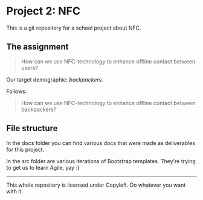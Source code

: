 # Project 2: NFC

This is a git repository for a school project about NFC.

## The assignment

> How can we use NFC-technology to enhance offline contact between users?

Our target demographic: *backpackers*.

Follows:

> How can we use NFC-technology to enhance offline contact between backpackers?

## File structure

In the docs folder you can find various docs that were made as deliverables for this project.

In the src folder are various iterations of Bootstrap templates. They're trying to get us to learn Agile, yay :)

------------------------------------------------
This whole repository is licensed under Copyleft. Do whatever you want with it.
